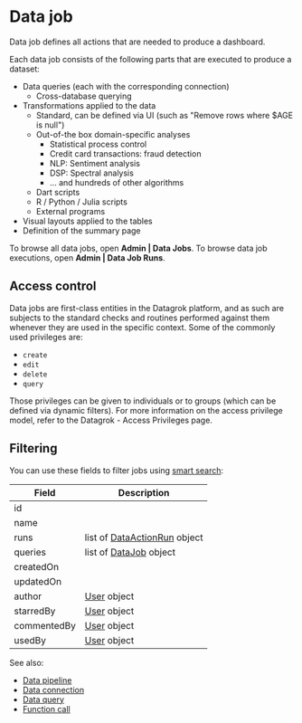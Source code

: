 <!-- TITLE: Data job -->
<!-- SUBTITLE: -->

# Data job

Data job defines all actions that are needed to produce a dashboard.

Each data job consists of the following parts that are executed to produce a dataset:

  * Data queries (each with the corresponding connection)
     * Cross-database querying
  * Transformations applied to the data
      * Standard, can be defined via UI (such as "Remove rows where $AGE is null")
      * Out-of-the box domain-specific analyses
          * Statistical process control
          * Credit card transactions: fraud detection
          * NLP: Sentiment analysis
          * DSP: Spectral analysis
          * ... and hundreds of other algorithms
      * Dart scripts
      * R / Python / Julia scripts
      * External programs
  * Visual layouts applied to the tables
  * Definition of the summary page

To browse all data jobs, open **Admin | Data Jobs**. To browse data job executions, open
**Admin | Data Job Runs**.  

## Access control

Data jobs are first-class entities in the Datagrok platform, and as such are subjects to the standard checks 
and routines performed against them whenever they are used in the specific context. Some of the commonly used 
privileges are:

  * `create`
  * `edit`
  * `delete`
  * `query`

Those privileges can be given to individuals or to groups (which can be defined via dynamic filters). 
For more information on the access privilege model, refer to the Datagrok - Access Privileges page.

## Filtering

You can use these fields to filter jobs using [smart search](../overview/smart-search.md):

| Field       | Description                                        |
|-------------|----------------------------------------------------|
| id          |                                                    |
| name        |                                                    |
| runs        | list of [DataActionRun](../overview/functions/function-call.md) object |
| queries     | list of [DataJob](data-job.md) object              |
| createdOn   |                                                    |
| updatedOn   |                                                    | 
| author      | [User](../govern/user.md) object                             |
| starredBy   | [User](../govern/user.md) object                             |
| commentedBy | [User](../govern/user.md) object                             |
| usedBy      | [User](../govern/user.md) object                             |

See also:

  * [Data pipeline](data-pipeline.md)
  * [Data connection](data-connection.md)
  * [Data query](data-query.md)
  * [Function call](../overview/functions/function-call.md)
